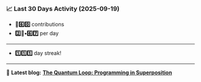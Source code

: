 <!--START_STATS-->
### 📈 Last 30 Days Activity (2025-09-19)  
- **🎱6️⃣0️⃣** contributions  
- **2️⃣🎱•6️⃣7️⃣** per day
---
- **1️⃣1️⃣1️⃣** day streak!
---
📝 **Latest blog:** [**The Quantum Loop: Programming in Superposition**](https://andriak.com/blog/quantum-loop)
<!--END_STATS-->
